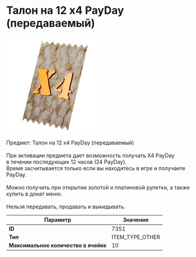 # Талон на 12 x4 PayDay (передаваемый)

![Item Image](../img/7351.webp?raw=true)

Предмет: Талон на 12 x4 PayDay (передаваемый)<br><br>При активации предмета дает возможность получать Х4 PayDay<br>в течении последующих 12 часов (24 PayDay).<br>Время засчитывается только если вы находитесь в игре и получаете PayDay.<br><br>Можно получить при открытии золотой и платиновой рулетки, а также <br>купить в донат меню.<br><br>Нельзя передавать, продавать и выкидывать.


| Параметр | Значение |
|----------|----------|
| **ID** | 7351 |
| **Тип** | ITEM_TYPE_OTHER |
| **Максимальное количество в ячейке** | 10 |

